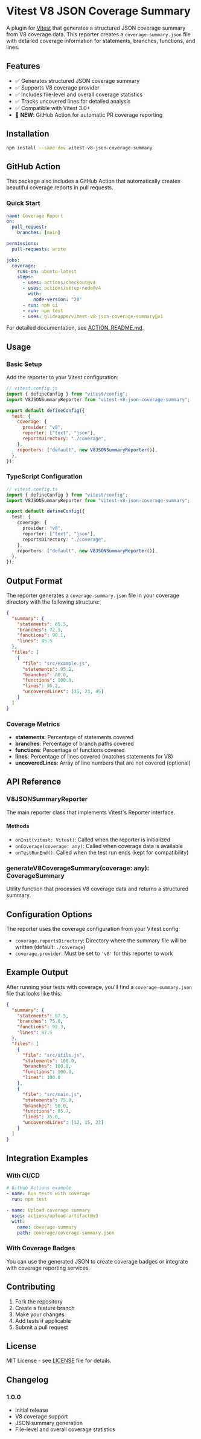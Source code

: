 # Vitest V8 JSON Coverage Summary

A plugin for [Vitest](https://vitest.dev/) that generates a structured JSON coverage summary from V8 coverage data. This reporter creates a `coverage-summary.json` file with detailed coverage information for statements, branches, functions, and lines.

## Features

- ✅ Generates structured JSON coverage summary
- ✅ Supports V8 coverage provider
- ✅ Includes file-level and overall coverage statistics
- ✅ Tracks uncovered lines for detailed analysis
- ✅ Compatible with Vitest 3.0+
- 🚀 **NEW**: GitHub Action for automatic PR coverage reporting

## Installation

```bash
npm install --save-dev vitest-v8-json-coverage-summary
```

## GitHub Action

This package also includes a GitHub Action that automatically creates beautiful coverage reports in pull requests.

### Quick Start

```yaml
name: Coverage Report
on:
  pull_request:
    branches: [main]

permissions:
  pull-requests: write

jobs:
  coverage:
    runs-on: ubuntu-latest
    steps:
      - uses: actions/checkout@v4
      - uses: actions/setup-node@v4
        with:
          node-version: "20"
      - run: npm ci
      - run: npm test
      - uses: glideapps/vitest-v8-json-coverage-summary@v1
```

For detailed documentation, see [ACTION_README.md](ACTION_README.md).

## Usage

### Basic Setup

Add the reporter to your Vitest configuration:

```javascript
// vitest.config.js
import { defineConfig } from "vitest/config";
import V8JSONSummaryReporter from "vitest-v8-json-coverage-summary";

export default defineConfig({
  test: {
    coverage: {
      provider: "v8",
      reporter: ["text", "json"],
      reportsDirectory: "./coverage",
    },
    reporters: ["default", new V8JSONSummaryReporter()],
  },
});
```

### TypeScript Configuration

```typescript
// vitest.config.ts
import { defineConfig } from "vitest/config";
import V8JSONSummaryReporter from "vitest-v8-json-coverage-summary";

export default defineConfig({
  test: {
    coverage: {
      provider: "v8",
      reporter: ["text", "json"],
      reportsDirectory: "./coverage",
    },
    reporters: ["default", new V8JSONSummaryReporter()],
  },
});
```

## Output Format

The reporter generates a `coverage-summary.json` file in your coverage directory with the following structure:

```json
{
  "summary": {
    "statements": 85.5,
    "branches": 72.3,
    "functions": 90.1,
    "lines": 85.5
  },
  "files": [
    {
      "file": "src/example.js",
      "statements": 95.2,
      "branches": 80.0,
      "functions": 100.0,
      "lines": 95.2,
      "uncoveredLines": [15, 23, 45]
    }
  ]
}
```

### Coverage Metrics

- **statements**: Percentage of statements covered
- **branches**: Percentage of branch paths covered
- **functions**: Percentage of functions covered
- **lines**: Percentage of lines covered (matches statements for V8)
- **uncoveredLines**: Array of line numbers that are not covered (optional)

## API Reference

### V8JSONSummaryReporter

The main reporter class that implements Vitest's Reporter interface.

#### Methods

- `onInit(vitest: Vitest)`: Called when the reporter is initialized
- `onCoverage(coverage: any)`: Called when coverage data is available
- `onTestRunEnd()`: Called when the test run ends (kept for compatibility)

### generateV8CoverageSummary(coverage: any): CoverageSummary

Utility function that processes V8 coverage data and returns a structured summary.

## Configuration Options

The reporter uses the coverage configuration from your Vitest config:

- `coverage.reportsDirectory`: Directory where the summary file will be written (default: `./coverage`)
- `coverage.provider`: Must be set to `'v8'` for this reporter to work

## Example Output

After running your tests with coverage, you'll find a `coverage-summary.json` file that looks like this:

```json
{
  "summary": {
    "statements": 87.5,
    "branches": 75.0,
    "functions": 92.3,
    "lines": 87.5
  },
  "files": [
    {
      "file": "src/utils.js",
      "statements": 100.0,
      "branches": 100.0,
      "functions": 100.0,
      "lines": 100.0
    },
    {
      "file": "src/main.js",
      "statements": 75.0,
      "branches": 50.0,
      "functions": 85.7,
      "lines": 75.0,
      "uncoveredLines": [12, 15, 23]
    }
  ]
}
```

## Integration Examples

### With CI/CD

```yaml
# GitHub Actions example
- name: Run tests with coverage
  run: npm test

- name: Upload coverage summary
  uses: actions/upload-artifact@v3
  with:
    name: coverage-summary
    path: coverage/coverage-summary.json
```

### With Coverage Badges

You can use the generated JSON to create coverage badges or integrate with coverage reporting services.

## Contributing

1. Fork the repository
2. Create a feature branch
3. Make your changes
4. Add tests if applicable
5. Submit a pull request

## License

MIT License - see [LICENSE](LICENSE) file for details.

## Changelog

### 1.0.0

- Initial release
- V8 coverage support
- JSON summary generation
- File-level and overall coverage statistics
